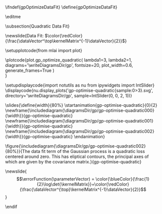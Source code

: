 \ifndef{gpOptimizeDataFit}
\define{gpOptimizeDataFit}

\editme

\subsection{Quadratic Data Fit}

\newslide{Data Fit: $\color{\redColor}{\frac{\dataVector^\top\kernelMatrix^{-1}\dataVector}{2}}$}

\setupplotcode{from mlai import plot}

\plotcode{plot.gp_optimize_quadratic(
    lambda1=3,
    lambda2=1, 
    diagrams='\writeDiagramsDir/gp',
    fontsize=20,
    plot_width=0.6,
    generate_frames=True
)    
}

\setupdisplaycode{import notutils as nu
from ipywidgets import IntSlider}
\displaycode{nu.display_plots('gp-optimise-quadratic{sample:0>3}.svg', 
                                          directory='\writeDiagramsDir/gp', 
			                  sample=IntSlider(0, 0, 2, 1))}

\slides{\define{width}{80%}
\startanimation{gp-optimise-quadratic}{0}{2}
\newframe{\includediagram{\diagramsDir/gp/gp-optimise-quadratic000}{\width}}{gp-optimise-quadratic}
\newframe{\includediagram{\diagramsDir/gp/gp-optimise-quadratic001}{\width}}{gp-optimise-quadratic}
\newframe{\includediagram{\diagramsDir/gp/gp-optimise-quadratic002}{\width}}{gp-optimise-quadratic}
\endanimation}

\figure{\includediagram{\diagramsDir/gp/gp-optimise-quadratic002}{80%}}{The data fit term of the Gaussian process is a quadratic loss centered around zero. This has eliptical contours, the principal axes of which are given by the covariance matrix.}{gp-optimise-quadratic}

\newslide{$$\errorFunction(\parameterVector) = \color{\blueColor}{\frac{1}{2}\log\det{\kernelMatrix}}+\color{\redColor}{\frac{\dataVector^{\top}\kernelMatrix^{-1}\dataVector}{2}}$$}

\endif
